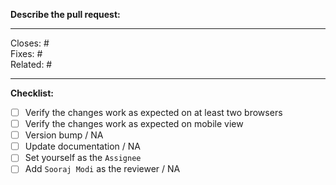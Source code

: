 **Describe the pull request:**
<!-- Include a description of the bug/feature and how you solved it -->



---

<!-- Tags (add as many as applicable) -->

Closes: # <!-- number of issue or pull request -->\
Fixes: # <!-- number of issue (implies Closes tag) or commit SHA -->\
Related: # <!-- number of issue/pull request, or link to external discussion -->

---

**Checklist:**

<!-- To check an item, fill the brackets with the letter `x`; the result should look like `[x]`.-->

- [ ] Verify the changes work as expected on at least two browsers
- [ ] Verify the changes work as expected on mobile view
- [ ] Version bump / NA
- [ ] Update documentation / NA
- [ ] Set yourself as the `Assignee`
- [ ] Add `Sooraj Modi` as the reviewer / NA
